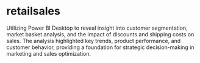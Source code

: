 # retailsales
Utilizing Power BI Desktop to reveal insight into customer segmentation, market basket analysis, and the impact of discounts and shipping costs on sales. The analysis highlighted key trends, product performance, and customer behavior, providing a foundation for strategic decision-making in marketing and sales optimization.
